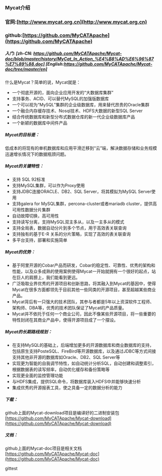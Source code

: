 ### Mycat介绍

### 官网:[http://www.mycat.org.cn](http://www.mycat.org.cn)

### github:[https://github.com/MyCATApache](https://github.com/MyCATApache)
##### 入门: [zh-CN: https://github.com/MyCATApache/Mycat-doc/blob/master/history/MyCat_In_Action_%E4%B8%AD%E6%96%87%E7%89%88.doc] [English:https://github.com/MyCATApache/Mycat-doc/tree/master/en]

什么是Mycat？简单的说，Mycat就是：

*	一个彻底开源的，面向企业应用开发的“大数据库集群”
*	支持事务、ACID、可以替代MySQL的加强版数据库
*	一个可以视为“MySQL”集群的企业级数据库，用来替代昂贵的Oracle集群
*	一个融合内存缓存技术、Nosql技术、HDFS大数据的新型SQL Server
*	结合传统数据库和新型分布式数据仓库的新一代企业级数据库产品
*	一个新颖的数据库中间件产品



##### Mycat的目标是：

低成本的将现有的单机数据库和应用平滑迁移到“云”端，解决数据存储和业务规模迅速增长情况下的数据瓶颈问题。


##### Mycat的关键特性：

*	支持 SQL 92标准
*	支持MySQL集群，可以作为Proxy使用
*	支持JDBC连接ORACLE、DB2、SQL Server，将其模拟为MySQL  Server使用
*	支持galera for MySQL集群，percona-cluster或者mariadb cluster，提供高可用性数据分片集群
*	自动故障切换，高可用性
*	支持读写分离，支持MySQL双主多从，以及一主多从的模式
*	支持全局表，数据自动分片到多个节点，用于高效表关联查询
*	支持独有的基于E-R 关系的分片策略，实现了高效的表关联查询
*	多平台支持，部署和实施简单


##### Mycat的优势：

*	基于阿里开源的Cobar产品而研发，Cobar的稳定性、可靠性、优秀的架构和性能，以及众多成熟的使用案例使得Mycat一开始就拥有一个很好的起点，站在巨人的肩膀上，我们能看到更远。
*	广泛吸取业界优秀的开源项目和创新思路，将其融入到Mycat的基因中，使得Mycat在很多方面都领先于目前其他一些同类的开源项目，甚至超越某些商业产品。
*	Mycat背后有一只强大的技术团队，其参与者都是5年以上资深软件工程师、架构师、DBA等，优秀的技术团队保证了Mycat的产品质量。
*	Mycat并不依托于任何一个商业公司，因此不像某些开源项目，将一些重要的特性封闭在其商业产品中，使得开源项目成了一个摆设。


##### Mycat的长期路线规划：

*	在支持MySQL的基础上，后端增加更多的开源数据库和商业数据库的支持，包括原生支持PosteSQL、FireBird等开源数据库，以及通过JDBC等方式间接支持其他非开源的数据库如Oracle、DB2、SQL Server等
*	实现更为智能的自我调节特性，如自动统计分析SQL，自动创建和调整索引，根据数据表的读写频率，自动优化缓存和备份策略等
*	实现更全面的监控管理功能
*	与HDFS集成，提供SQL命令，将数据库装入HDFS中并能够快速分析
*	集成优秀的开源报表工具，使之具备一定的数据分析的能力

##### 下载：

github上面的Mycat-download项目是编译好的二进制安装包 [https://github.com/MyCATApache/Mycat-download](https://github.com/MyCATApache/Mycat-download)

##### 文档：

github上面的Mycat-doc项目是相关文档 [https://github.com/MyCATApache/Mycat-doc](https://github.com/MyCATApache/Mycat-doc)



gittest